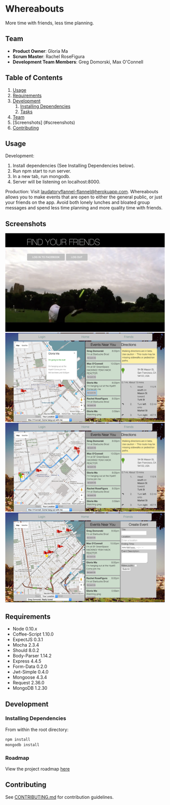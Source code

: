 # Whereabouts

More time with friends, less time planning.

## Team

  - __Product Owner__: Gloria Ma
  - __Scrum Master__: Rachel RoseFigura
  - __Development Team Members__: Greg Domorski, Max O'Connell

## Table of Contents
1. [Usage](#Usage)
1. [Requirements](#requirements)
1. [Development](#development)
    1. [Installing Dependencies](#installing-dependencies)
    1. [Tasks](#tasks)
1. [Team](#team)
1. [Screenshots] (#screenshots)
1. [Contributing](#contributing)

## Usage

Development:
1. Install dependencies (See Installing Dependencies below).
2. Run npm start to run server.
3. In a new tab, run mongodb.
4. Server will be listening on localhost:8000.

Production:
Visit laudatoryflannel-flannel@herokuapp.com. Whereabouts allows you to make events that are open to either the general public, or just your friends on the app. Avoid both lonely lunches and bloated group messages and spend less time planning and more quality time with friends.

## Screenshots

![Alt text](/client/img/screenshot1.png?raw=true "Optional Title")
![Alt text](/client/img/screenshot2.png?raw=true "Optional Title")
![Alt text](/client/img/screenshot3.png?raw=true "Optional Title")
![Alt text](/client/img/screenshot4.png?raw=true "Optional Title")

## Requirements

- Node 0.10.x
- Coffee-Script 1.10.0
- ExpectJS 0.3.1
- Mocha 2.3.4
- Should 8.0.2
- Body-Parser 1.14.2
- Express 4.4.5
- Form-Data 0.2.0
- Jwt-Simple 0.4.0
- Mongoose 4.3.4
- Request 2.36.0
- MongoDB 1.2.30

## Development

### Installing Dependencies

From within the root directory:

```sh
npm install
mongodb install
```

### Roadmap

View the project roadmap [here](https://github.com/laudatory-flannel/laudatory-flannel/issues)


## Contributing

See [CONTRIBUTING.md](CONTRIBUTING.md) for contribution guidelines.
